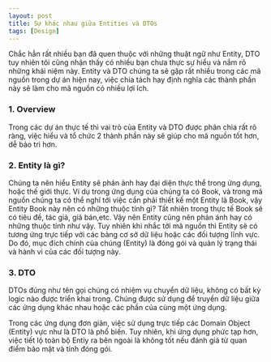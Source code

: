 ```yaml
---
layout: post
title: Sự khác nhau giữa Entities và DTOs
tags: [Design]
---
```

Chắc hẳn rất nhiều bạn đã quen thuộc với những thuật ngữ như Entity, DTO tuy nhiên tôi cũng nhận thấy có nhiều bạn chưa thực sự hiểu và nắm rõ những khái niệm này.
Entity và DTO chúng ta sẽ gặp rất nhiều trong các mã nguồn trong dự án hiện nay, việc chia tách hay định nghĩa các thành phần này sẽ làm cho mã nguồn có nhiều lợi ích.

### 1. Overview
   
Trong các dự án thực tế thì vai trò của Entity và DTO được phân chia rất rõ ràng, việc hiểu và tổ chức 2 thành phần này sẽ giúp cho mã nguồn tốt hơn, dễ bảo trì hơn.

### 2. Entity là gì?

Chúng ta nên hiểu Entity sẽ phản ảnh hay đại diện thực thể trong ứng dụng, hoặc thế giới thực. Ví dụ trong ứng dụng của chúng ta có Book, và trong mã nguồn chúng ta có thể 
nghĩ tới việc cần phải thiết kế một Entity là Book, vậy Entity Book này nên có những thuộc tính gì? Tất nhiên trong thực tế Book sẽ có tiêu đề, tác giả, giá bán,etc. Vậy nên
Entity cũng nên phản ánh hay có những thuộc tính như vậy. Tuy nhiên khi nhắc tới mã nguồn thì Entity sẽ có tương ứng trực tiếp với các bảng cơ sở dữ liệu hoặc các đối tượng lĩnh vực. Do đó, mục đích chính của chúng (Entity) là đóng gói và quản lý trạng thái và hành vi của các đối tượng này.

### 3. DTO
DTOs đúng như tên gọi chúng có nhiệm vụ chuyển dữ liệu, không có bất kỳ logic nào được triển khai trong. Chúng được sử dụng để truyền dữ liệu giữa các ứng dụng khác nhau hoặc các phần của cùng một ứng dụng.

Trong các ứng dụng đơn giản, việc sử dụng trực tiếp các Domain Object (Entity) vực như là DTO là phổ biến. Tuy nhiên, khi ứng dụng phức tạp hơn, việc tiết lộ toàn bộ Entỉy ra bên ngoài là không tốt nếu đánh giá từ quan điểm bảo mật và tính đóng gói.

